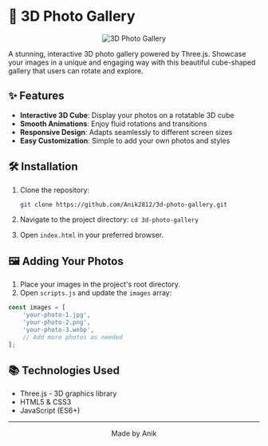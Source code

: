 # 🌟 3D Photo Gallery
<div align="center">
  
  ![3D Photo Gallery](https://github.com/user-attachments/assets/d2e9e642-8d27-4bcd-8843-324929240e1e)
</div>

A stunning, interactive 3D photo gallery powered by Three.js. Showcase your images in a unique and engaging way with this beautiful cube-shaped gallery that users can rotate and explore.


## ✨ Features

- **Interactive 3D Cube**: Display your photos on a rotatable 3D cube
- **Smooth Animations**: Enjoy fluid rotations and transitions
- **Responsive Design**: Adapts seamlessly to different screen sizes
- **Easy Customization**: Simple to add your own photos and styles
  

## 🛠️ Installation

1. Clone the repository:
   ```bash
   git clone https://github.com/Anik2812/3d-photo-gallery.git
   ```

2. Navigate to the project directory:
   `cd 3d-photo-gallery`

3. Open `index.html` in your preferred browser.

## 🖼️ Adding Your Photos

1. Place your images in the project's root directory.
2. Open `scripts.js` and update the `images` array:
```javascript
const images = [
    'your-photo-1.jpg',
    'your-photo-2.png',
    'your-photo-3.webp',
    // Add more photos as needed
];
```

## 📚 Technologies Used

* Three.js - 3D graphics library
* HTML5 & CSS3
* JavaScript (ES6+)


---
<div align="center">
  Made by Anik
</div>
